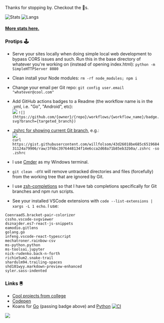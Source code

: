 Thanks for stopping by. Checkout the 📌s.

![Stats](https://github-readme-stats.vercel.app/api?username=willfolsom&count_private=true&show_icons=true&bg_color=30,1f2938,000&hide_title=true&disable_animations=true&&line_height=24&title_color=fff&icon_color=0f0&text_color=fff)
![Langs](https://github-readme-stats.vercel.app/api/top-langs/?username=willfolsom&layout=compact&bg_color=30,1f2938,000&hide_title=true&text_color=fff)

#### [More stats here.](https://profile-summary-for-github.com/user/willfolsom)

### Protips 🕹️
+ Serve your sites locally when doing simple local web development to bypass CORS issues and such. Run this in the base directory of whatever you're working on (instead of opening index.html): ```python -m SimpleHTTPServer 8080```
  
+ Clean install your Node modules: ```rm -rf node_modules; npm i```
  
+ Change your email per Git repo: ```git config user.email "whatever@cool.com"```
  
+ Add GitHub actions badges to a Readme (the workflow name is in the .yml, i.e. "Go", "Android", etc):<br/>
![](https://github.com/willfolsom/go-koans/workflows/Go/badge.svg?branch=master) ```![](https://github.com/{owner}/{repo}/workflows/{workflow_name}/badge.svg?branch={targeted_branch})```

+ [.zshrc for showing current Git branch](https://gist.github.com/willfolsom/43d26018be685c651968431124a79906), e.g.:<br/>![](https://user-images.githubusercontent.com/3690251/101680903-5cd0e500-3a2f-11eb-8bbc-82b6888b51c7.png)<br/>
```curl https://gist.githubusercontent.com/willfolsom/43d26018be685c651968431124a79906/raw/3f6bc3976448134f14e6cca2d68a71b85eb32b0a/.zshrc -so .zshrc```

+ I use [Cmder](https://cmder.net/) as my Windows terminal.

+ ```git clean -dfX``` will remove untracked directories and files (forcefully) from the working tree that are ignored by Git.

+ I use [zsh-completions](https://formulae.brew.sh/formula/zsh-completions) so that I have tab completions specifically for Git branches and npm run scripts.

+ See your installed VSCode extensions with ```code --list-extensions | xargs -L 1 echo```. I use:
```
CoenraadS.bracket-pair-colorizer
cssho.vscode-svgviewer
dsznajder.es7-react-js-snippets
eamodio.gitlens
golang.go
infeng.vscode-react-typescript
mechatroner.rainbow-csv
ms-python.python
ms-toolsai.jupyter
nick-rudenko.back-n-forth
richie5um2.snake-trail
shardulm94.trailing-spaces
shd101wyy.markdown-preview-enhanced
syler.sass-indented
```

### Links 🖲️
+ [Cool projects from college](https://cargocollective.com/willfolsom)
+ [Codepen](https://codepen.io/willfolsom)
+ Koans for [Go](https://github.com/willfolsom/go-koans/) (passing badge above) and [Python](https://github.com/willfolsom/python_koans) [![CI](https://github.com/willfolsom/python_koans/actions/workflows/main.yml/badge.svg)](https://github.com/willfolsom/python_koans/actions/workflows/main.yml)

![](https://komarev.com/ghpvc/?username=willfolsom&color=ff69b4&label=views&style=flat)
